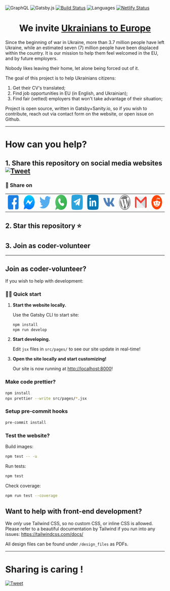 <!-- markdownlint-configure-file {
  "first-line-h1": false,
  "no-inline-html": false,
  "no-trailing-punctuation": false
} -->

![GraphQL](https://img.shields.io/badge/-GraphQL-E10098?logo=graphql&logoColor=white&style=for-the-badge)
![Gatsby.js](https://img.shields.io/badge/Gatsby-%23663399.svg?logo=gatsby&logoColor=white&style=for-the-badge)
[![Build Status](https://app.travis-ci.com/dejanjacimovic/europratsya.svg?branch=master)](https://app.travis-ci.com/dejanjacimovic/europratsya)
![Languages](https://img.shields.io/github/languages/top/dejanjacimovic/europratsya)
[![Netlify Status](https://api.netlify.com/api/v1/badges/e2c2a393-cdac-45d1-b47e-26ac406862b6/deploy-status)](https://app.netlify.com/sites/nostalgic-beaver-cc0cd8/deploys)

<h1 align="center">
  We invite <a href="https://europratsya.com/">Ukrainians to Europe</a>
</h1>

Since the beginning of war in Ukraine, more than 3.7 million people have left Ukraine, while an estimated seven (7) million people have been displaced within the country.
It is our mission to help them feel welcomed in the EU, and by future employers.

Nobody likes leaving their home, let alone being forced out of it.

The goal of this project is to help Ukrainians citizens:

1. Get their CV's translated;
2. Find job opportunities in EU (in English, and Ukrainian);
3. Find fair (vetted) employers that won't take advantage of their situation;

Project is open source, written in Gatsby+Sanity.io, so if you wish to contribute,
reach out via contact form on the website, or open issue on Github.

---

# How can you help?

## 1. Share this repository on social media websites [![Tweet](https://img.shields.io/twitter/url/http/shields.io.svg?style=social)](https://twitter.com/intent/tweet?text=Support%20Ukrainians%20with%20find%20dignity%20through%20jobs%20on%20this%20open%20source%20project&url=https://github.com/dejanjacimovic/europratsya)

### 🚀 Share on

<table>
  <tr>
    <td>
      <a href="https://web.facebook.com/sharer.php?t=Welcome%20Ukrainians%20to%20Europe%20by%20building%20to%20software&u=https://github.com/dejanjacimovic/europratsya&_rdc=1&_rdr">
        <img src="https://github.com/dejanjacimovic/europratsya/blob/master/src/images/share/facebook.svg" height="48" width="48" alt="Facebook"/>
      </a>
    </td>
    <td>
      <a href="https://www.facebook.com/dialog/send?link=https://github.com/dejanjacimovic/europratsya&app_id=291494419107518&redirect_uri=https://github.com/dejanjacimovic/europratsya">
        <img src="https://github.com/dejanjacimovic/europratsya/blob/master/src/images/share/facebook_messenger.svg" height="48" width="48" alt="Facebook Messenger"/>
      </a>
    </td>
    <td>
      <a href="https://twitter.com/intent/tweet?text=Welcome%20Ukrainians%20to%20Europe%20by%20building%20to%20software&url=https://github.com/dejanjacimovic/europratsya">
        <img src="https://github.com/dejanjacimovic/europratsya/blob/master/src/images/share/twitter.svg" height="48" width="48" alt="Twitter"/>
      </a>
    </td>
    <td>
      <a href="https://web.whatsapp.com/send?text=Welcome%20Ukrainians%20to%20Europe%20by%20building%20to%20software%20https://github.com/dejanjacimovic/europratsya">
        <img src="https://github.com/dejanjacimovic/europratsya/blob/master/src/images/share/whatsapp.svg" height="48" width="48" alt="WhatsApp"/>
      </a>
    </td>
    <td>
      <a href="https://t.me/share/url?url=https://github.com/dejanjacimovic/europratsya&text=Welcome%20Ukrainians%20to%20Europe%20by%20building%20to%20software">
        <img src="https://github.com/dejanjacimovic/europratsya/blob/master/src/images/share/telegram.svg" height="48" width="48" alt="Telegram"/>
      </a>
    </td>
    <td>
      <a href="https://www.linkedin.com/shareArticle?title=Welcome%20Ukrainians%20to%20Europe%20by%20building%20to%20software&url=https://github.com/dejanjacimovic/europratsya">
        <img src="https://github.com/dejanjacimovic/europratsya/blob/master/src/images/share/linkedin.svg" height="48" width="48" alt="LinkedIn"/>
      </a>
    </td>
    <td>
      <a href="https://vk.com/share.php?url=https://github.com/dejanjacimovic/europratsya">
        <img src="https://github.com/dejanjacimovic/europratsya/blob/master/src/images/share/vkontakte.svg" height="48" width="48" alt="Vkontakte"/>
      </a>
    </td>
    <td>
      <a href="https://wordpress.com/wp-admin/press-this.php?u=https://github.com/dejanjacimovic/europratsya&t=Welcome%20Ukrainians%20to%20Europe%20by%20building%20to%20software&i=">
        <img src="https://github.com/dejanjacimovic/europratsya/blob/master/src/images/share/wordpress.svg" height="48" width="48" alt="Wordpress"/>
      </a>
    </td>
    <td>
      <a href="mailto:recipient name?cc=cc&bcc=bcc&subject=Welcome%20Ukrainians%20to%20Europe%20by%20building%20to%20software&body=Welcome%20Ukrainians%20to%20Europe%20by%20building%20to%20software-https://github.com/dejanjacimovic/europratsya">
        <img src="https://github.com/dejanjacimovic/europratsya/blob/master/src/images/share/gmail.svg" height="48" width="48" alt="Email"/>
      </a>
    </td>
    <td>
      <a href="https://www.reddit.com/submit?title=Welcome%20Ukrainians%20to%20Europe%20by%20building%20to%20software&url=https://github.com/dejanjacimovic/europratsya">
        <img src="https://github.com/dejanjacimovic/europratsya/blob/master/src/images/share/reddit.svg" height="48" width="48" alt="Reddit"/>
      </a>
    </td>
  </tr>
</table>

## 2. Star this repository ⭐️

## 3. Join as coder-volunteer

---

## Join as coder-volunteer?

If you wish to help with development:

### 🏃‍♂️ Quick start

1. **Start the website locally.**

   Use the Gatsby CLI to start site:

   ```shell
   npm install
   npm run develop
   ```

2. **Start developing.**

   Edit `jsx` files in `src/pages/` to see our site update in real-time!

3. **Open the site locally and start customizing!**

   Our site is now running at <http://localhost:8000>!

### Make code prettier?

```sh
npm install
npx prettier --write src/pages/*.jsx
```

### Setup pre-commit hooks

```sh
pre-commit install
```

### Test the website?

Build images:

```sh
npm test -- -u
```

Run tests:

```sh
npm test
```

Check coverage:

```sh
npm run test --coverage
```

## Want to help with front-end development?

We _only_ use Tailwind CSS, so no custom CSS, or inline CSS is allowed.
Please refer to a beautiful documentation by Tailwind
if you run into any issues: <https://tailwindcss.com/docs/>

All design files can be found under `/design_files` as PDFs.

---

# Sharing is caring !

[![Tweet](https://img.shields.io/twitter/url/http/shields.io.svg?style=social)](https://twitter.com/intent/tweet?text=Support%20Ukrainians%20with%20find%20dignity%20through%20jobs%20on%20this%20open%20source%20project&url=https://github.com/dejanjacimovic/europratsya)
